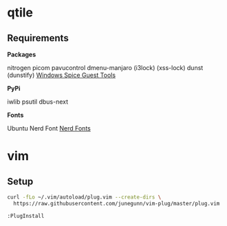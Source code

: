 # qtile

## Requirements

**Packages**

nitrogen
picom
pavucontrol
dmenu-manjaro
(i3lock)
(xss-lock)
dunst
(dunstify)
[Windows Spice Guest Tools](https://www.spice-space.org/download.html)

**PyPi**

iwlib
psutil
dbus-next

**Fonts**

Ubuntu Nerd Font
[Nerd Fonts](https://github.com/ryanoasis/nerd-fonts/#font-installation)

# vim

## Setup

```bash
curl -fLo ~/.vim/autoload/plug.vim --create-dirs \
  https://raw.githubusercontent.com/junegunn/vim-plug/master/plug.vim
```

```
:PlugInstall
```
